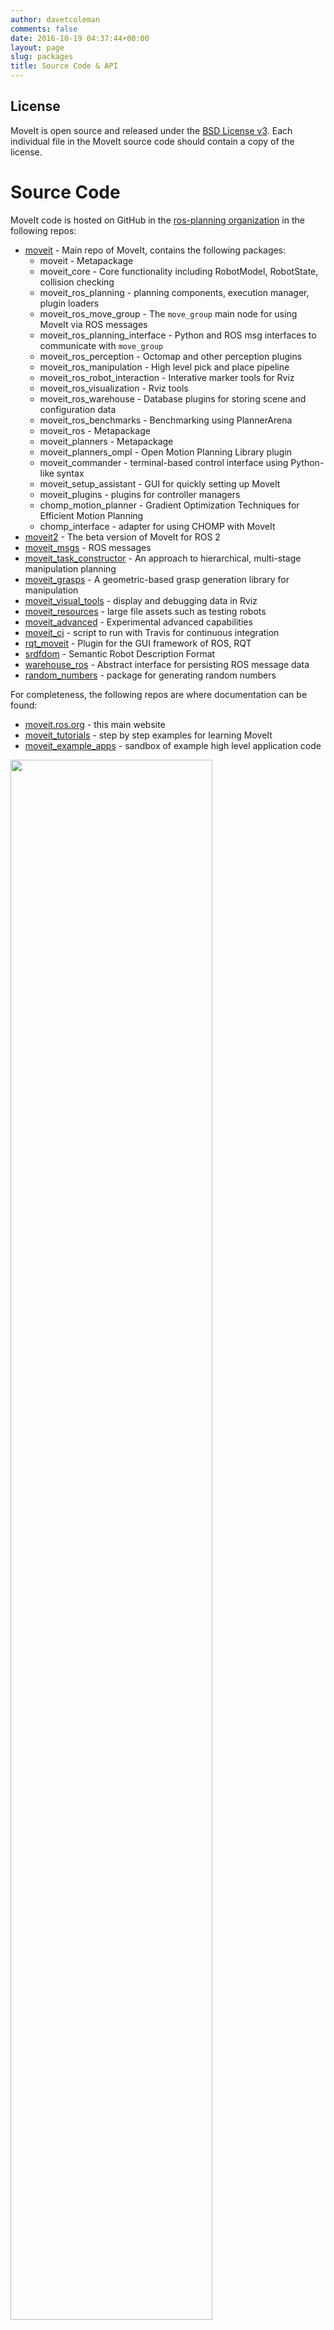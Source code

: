 ```yaml
---
author: davetcoleman
comments: false
date: 2016-10-19 04:37:44+00:00
layout: page
slug: packages
title: Source Code & API
---
```


## License

MoveIt is open source and released under the [BSD License v3](https://opensource.org/licenses/BSD-3-Clause). Each individual file in the MoveIt source code should contain a copy of the license.

# Source Code

MoveIt code is hosted on GitHub in the [ros-planning organization](http://github.com/ros-planning) in the following repos:

- [moveit](https://github.com/ros-planning/moveit) - Main repo of MoveIt, contains the following packages:
  - moveit - Metapackage
  - moveit_core - Core functionality including RobotModel, RobotState, collision checking
  - moveit_ros_planning - planning components, execution manager, plugin loaders
  - moveit_ros_move_group - The `move_group` main node for using MoveIt via ROS messages
  - moveit_ros_planning_interface - Python and ROS msg interfaces to communicate with `move_group`
  - moveit_ros_perception - Octomap and other perception plugins
  - moveit_ros_manipulation - High level pick and place pipeline
  - moveit_ros_robot_interaction - Interative marker tools for Rviz
  - moveit_ros_visualization - Rviz tools
  - moveit_ros_warehouse - Database plugins for storing scene and configuration data
  - moveit_ros_benchmarks - Benchmarking using PlannerArena
  - moveit_ros - Metapackage
  - moveit_planners - Metapackage
  - moveit_planners_ompl - Open Motion Planning Library plugin
  - moveit_commander - terminal-based control interface using Python-like syntax
  - moveit_setup_assistant - GUI for quickly setting up MoveIt
  - moveit_plugins - plugins for controller managers
  - chomp_motion_planner - Gradient Optimization Techniques for Efficient Motion Planning
  - chomp_interface - adapter for using CHOMP with MoveIt
- [moveit2](https://github.com/ros-planning/moveit2) - The beta version of MoveIt for ROS 2
- [moveit_msgs](https://github.com/ros-planning/moveit_msgs) - ROS messages
- [moveit_task_constructor](https://github.com/ros-planning/moveit_task_constructor) - An approach to hierarchical, multi-stage manipulation planning
- [moveit_grasps](https://github.com/ros-planning/moveit_grasps) - A geometric-based grasp generation library for manipulation
- [moveit_visual_tools](https://github.com/ros-planning/moveit_visual_tools) - display and debugging data in Rviz
- [moveit_resources](https://github.com/ros-planning/moveit_resources) - large file assets such as testing robots
- [moveit_advanced](https://github.com/ros-planning/moveit_advanced) - Experimental advanced capabilities
- [moveit_ci](https://github.com/ros-planning/moveit_ci) - script to run with Travis for continuous integration
- [rqt_moveit](https://github.com/ros-visualization/rqt_moveit/) - Plugin for the GUI framework of ROS, RQT
- [srdfdom](https://github.com/ros-planning/srdfdom) - Semantic Robot Description Format
- [warehouse_ros](https://github.com/ros-planning/warehouse_ros) - Abstract interface for persisting ROS message data
- [random_numbers](https://github.com/ros-planning/random_numbers) - package for generating random numbers

For completeness, the following repos are where documentation can be found:

- [moveit.ros.org](https://github.com/ros-planning/moveit.ros.org) - this main website
- [moveit_tutorials](https://github.com/ros-planning/moveit_tutorials) - step by step examples for learning MoveIt
- [moveit_example_apps](https://github.com/ros-planning/moveit_example_apps) - sandbox of example high level application code

<img src='/assets/images/diagrams/moveit_api.png' style="width: 80%;"/>

# Code Health

We use [Travis](https://travis-ci.org/ros-planning/) continous integration combined with the [moveit_ci](https://github.com/ros-planning/moveit_ci) for testing pull requests and overall code health. Travis status badges should be visible on the README.md of every MoveIt repository.

To see an overview of the activity for MoveIt check our [Open HUB Project Summary](https://www.openhub.net/p/moveit).

## ROS Melodic Code API

### Move Group Interface

- [MoveGroupInterface class](http://docs.ros.org/melodic/api/moveit_ros_planning_interface/html/classmoveit_1_1planning__interface_1_1MoveGroupInterface.html) - the main C++ interface to the _move_group_node_.
  `MoveGroupInterface` is the successor to the `MoveGroup` class from previous releases, which is [now deprecated](https://github.com/ros-planning/moveit/issues/37).
- [PlanningSceneInterface class](http://docs.ros.org/melodic/api/moveit_ros_planning_interface/html/classmoveit_1_1planning__interface_1_1PlanningSceneInterface.html) - a C++ interface to the planning scene
- [MoveIt commander](http://docs.ros.org/melodic/api/moveit_commander/html/index.html) - documentation for the MoveIt commander.

### MoveIt ROS

_This API is meant for advanced developers. Most users should use the Move Group interface (above)._

- [Planning](http://docs.ros.org/melodic/api/moveit_ros_planning/html) - The planning components in MoveIt ROS, especially the planning scene, kinematics and monitors
- [Move Group](http://docs.ros.org/melodic/api/moveit_ros_move_group/html) - The _move_group_node_
- [Perception](http://docs.ros.org/melodic/api/moveit_ros_perception/html) - The perception components in MoveIt ROS
- [Robot Interaction](http://docs.ros.org/melodic/api/moveit_ros_robot_interaction/html) - The Interactivity components in MoveIt ROS

### MoveIt Core

_This API is meant for advanced developers. Most users should use the Move Group interface (above)._

- [Core](http://docs.ros.org/melodic/api/moveit_core/html) - The core components in MoveIt for kinematics, planning scene, constraints, motion planning, collision checking and plugin interfaces

### MoveIt OMPL Interface

_This API is meant for advanced developers. Most users should use the Move Group interface (above)._

- [OMPL Interface](http://docs.ros.org/melodic/api/moveit_planners_ompl/html) - The set of classes that allow MoveIt to talk with OMPL.